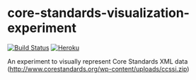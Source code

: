 # core-standards-visualization-experiment
[![Build Status](https://travis-ci.org/prismacon/core-standards-visualization-experiment.svg?branch=master)](https://travis-ci.org/prismacon/core-standards-visualization-experiment)
[![Heroku](https://img.shields.io/badge/deployed%20to-Heroku-79589F.svg)](https://core-standards-visualization.herokuapp.com/)

An experiment to visually represent Core Standards XML data (http://www.corestandards.org/wp-content/uploads/ccssi.zip)
